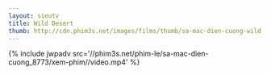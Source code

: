 ```yaml
---
layout: sieutv
title: Wild Desert
thumb: http://cdn.phim3s.net/images/films/thumb/sa-mac-dien-cuong-wild-desert-2015.jpg
---
```

{% include jwpadv src='//phim3s.net/phim-le/sa-mac-dien-cuong_8773/xem-phim//video.mp4' %}